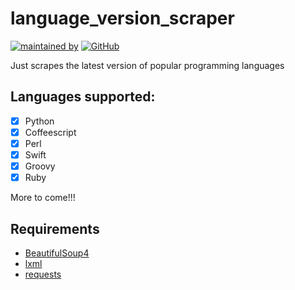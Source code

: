 # language_version_scraper
[![maintained by](https://img.shields.io/badge/maintained%20by-ariv797-blue)](https://github.com/ariv797)
[![GitHub](https://img.shields.io/github/license/ariv797/language_version_scraper)](LICENSE)

Just scrapes the latest version of popular programming languages

## Languages supported:
- [x] Python
- [x] Coffeescript
- [x] Perl
- [x] Swift
- [x] Groovy
- [x] Ruby

More to come!!!

## Requirements
* [BeautifulSoup4](https://pypi.org/project/beautifulsoup4/)
* [lxml](https://pypi.org/project/lxml/)
* [requests](https://pypi.org/project/requests/)
